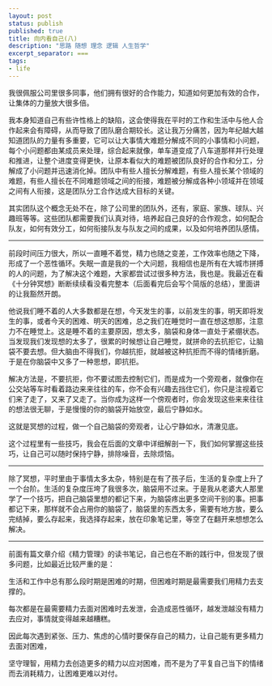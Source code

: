 ```yaml
---
layout: post
status: publish
published: true
title: 向内看自己(八) 
description: "思路 随想 理念 逻辑 人生哲学"
excerpt_separator: ===
tags:
- life
---
```



我很佩服公司里很多同事，他们拥有很好的合作能力，知道如何更加有效的合作，让集体的力量放大很多倍。

我本身知道自己有些许性格上的缺陷，这会使得我在平时的工作和生活中与他人合作起来会有障碍，从而导致了团队磨合期较长。这让我万分痛苦，因为年纪越大越知道团队的力量有多重要，它可以让大事情大难题分解成不同的小事情和小问题，每个小问题都由某成员来处理，综合起来就像，单车道变成了八车道那样并行处理和推进，让整个进度变得更快，让原本看似大的难题被团队良好的合作和分工，分解成了小问题并迅速消化掉。团队中有些人擅长分解难题，有些人擅长某个领域的难题，有些人擅长在不同难题领域之间的衔接，难题被分解成各种小领域并在领域之间有人衔接，这是团队分工合作达成大目标的关键。

其实团队这个概念无处不在，除了公司里的团队外，还有，家庭、家族、球队、兴趣班等等。这些团队都需要我们认真对待，培养起自己良好的合作观念，如何配合队友，如何有效分工，如何衔接队友与队友之间的成果，以及如何培养团队感情。

------

前段时间压力很大，所以一直睡不着觉，精力也随之变差，工作效率也随之下降，形成了一个恶性循环。失眠一直是我的一个大问题，我相信也是所有在大城市拼搏的人的问题，为了解决这个难题，大家都尝试过很多种方法，我也是。我最近在看《十分钟冥想》断断续续看没看完整本（后面看完后会写个简版的总结），里面讲的让我豁然开朗。

他说我们睡不着的人大多数都是在想，今天发生的事，以前发生的事，明天即将发生的事，或者今天的困难、明天的困难，总之我们在睡觉时一直在想这想那，注意力不在睡觉上。这是睡不着的主要原因，想太多，脑袋和身体一直处于紧绷状态。当发现我们发现想的太多了，很累的时候想让自己睡觉，就拼命的去抗拒它，让脑袋不要去想。但大脑由不得我们，你越抗拒，就越被这种抗拒而不得的情绪折磨。于是在你脑袋中又多了一种思想，即抗拒。

解决方法是，不要抗拒，你不要试图去控制它们，而是成为一个旁观者，就像你在公交站等车时看着路边来来往往的车，你不会有兴趣去挡住它们，你只是注视着它们来了走了，又来了又走了。当你成为这样一个傍观者时，你会发现这些来来往往的想法很无聊，于是慢慢的你的脑袋开始放空，最后宁静如水。

这就是冥想的过程，做一个自己脑袋的旁观者，让心宁静如水，清澈见底。

这个过程里有一些技巧，我会在后面的文章中详细解剖一下，我们如何掌握这些技巧，让自己可以随时保持宁静，排除噪音，去除烦恼。

------

除了冥想，平时里由于事情太多太杂，特别是在有了孩子后，生活的复杂度上升了一个台阶。生活的复杂度压垮了我很多次，脑袋用不过来。于是我从老婆大人那里学了一个技巧，把自己脑袋里想的都记下来，为脑袋疼出更多空间干别的事。把事都记下来，那样就不会占用你的脑袋了，脑袋里的东西太多，需要有地方放，要么完结掉，要么存起来，我选择存起来，放在印象笔记里，等空了在翻开来想想怎么解决。

------

前面有篇文章介绍《精力管理》的读书笔记，自己也在不断的践行中，但发现了很多问题，比如最近比较严重的是：

生活和工作中总有那么段时期是困难的时期，但困难时期是最需要我们用精力去支撑的。

每次都是在最需要精力去面对困难时去发泄，会造成恶性循环，越发泄越没有精力去应对，事情就变得越来越糟糕。

因此每次遇到紧张、压力、焦虑的心情时要保存自己的精力，让自己能有更多精力去面对困难，

坚守理智，用精力去创造更多的精力以应对困难，而不是为了平复自己当下的情绪而去消耗精力，让困难更难以对付。





